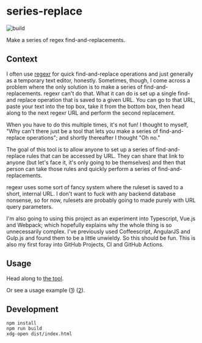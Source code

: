 # series-replace

![build](https://github.com/rossjrw/series-replace/workflows/build/badge.svg)

Make a series of regex find-and-replacements.

## Context

I often use [regexr](https://regexr.com/) for quick find-and-replace operations
and just generally as a temporary text editor, honestly. Sometimes, though, I
come across a problem where the only solution is to make a series of
find-and-replacements. regexr can't do that. What it can do is set up a single
find-and replace operation that is saved to a given URL. You can go to that
URL, paste your text into the top box, take it from the bottom box, then head
along to the next regexr URL and perform the second replacement.

When you have to do this multiple times, it's not fun! I thought to myself,
"Why can't there just be a tool that lets you make a series of find-and-replace
operations"; and shortly thereafter I thought "Oh no."

The goal of this tool is to allow anyone to set up a series of find-and-replace
rules that can be accessed by URL. They can share that link to anyone (but
let's face it, it's only going to be themselves) and then that person can take
those rules and quickly perform a series of find-and-replacements.

regexr uses some sort of fancy system where the ruleset is saved to a short,
internal URL. I don't want to fuck with any backend database nonsense, so for
now, rulesets are probably going to made purely with URL query parameters.

I'm also going to using this project as an experiment into Typescript, Vue.js
and Webpack; which hopefully explains why the whole thing is so unnecessarily
complex. I've previously used Coffeescript, AngularJS and Gulp.js and found
them to be a little unwieldy. So this should be fun. This is also my first
foray into GitHub Projects, CI and GitHub Actions.

## Usage

Head along to [the tool](https://rossjrw.github.io/series-replace).

Or see a usage example ([1](https://rossjrw.github.io/series-replace?i=Paste%20the%20text%20you%20want%20replaced%20here.&f=%5E.%28.%29%5Ba-z%5D%2A%5Cs.%28he%29%5Cs%28%5Cw%2A%29.%2A%3F%28%5Ber%5D%7B2%7D%28.%29%5Ba-z%5D%2Bd%29&r=T%242%20%244%20%243%20will%20%241p%245e%241r)) ([2](https://rossjrw.github.io/series-replace/?f=%5BA-z%5D&f=%28%E2%96%88%5B%E2%96%88%5Cs%5D%2B%29&r=%E2%96%88&r=%5B%5Bspan%20class%3D%22no%22%5D%5D%241%5B%5B%2Fspan%5D%5D)).

## Development

```shell
npm install
npm run build
xdg-open dist/index.html
```

